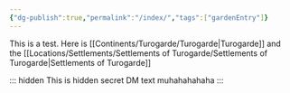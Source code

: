 ```yaml
---
{"dg-publish":true,"permalink":"/index/","tags":["gardenEntry"]}
---
```


This is a test. Here is [[Continents/Turogarde/Turogarde\|Turogarde]] and the [[Locations/Settlements/Settlements of Turogarde/Settlements of Turogarde\|Settlements of Turogarde]]

::: hidden
This is hidden secret DM text muhahahahaha
:::
